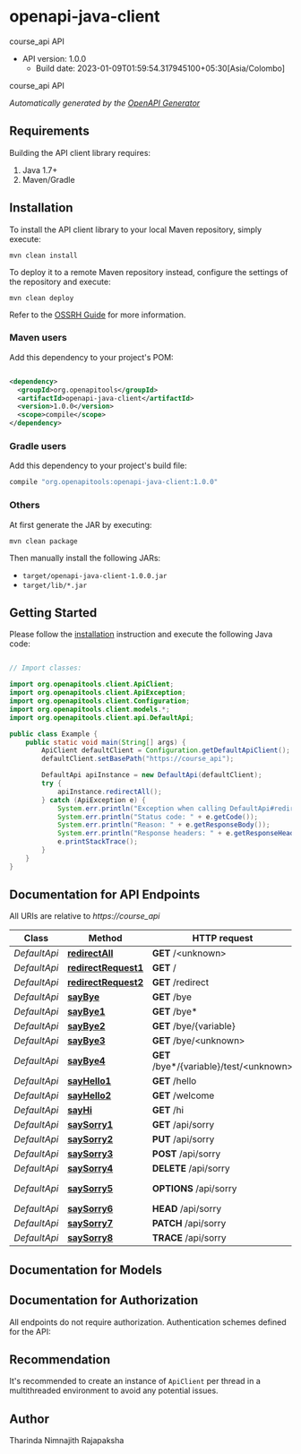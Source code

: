 # openapi-java-client

course_api API

- API version: 1.0.0
    - Build date: 2023-01-09T01:59:54.317945100+05:30[Asia/Colombo]

course_api API

*Automatically generated by the [OpenAPI Generator](https://openapi-generator.tech)*

## Requirements

Building the API client library requires:

1. Java 1.7+
2. Maven/Gradle

## Installation

To install the API client library to your local Maven repository, simply execute:

```shell
mvn clean install
```

To deploy it to a remote Maven repository instead, configure the settings of the repository and execute:

```shell
mvn clean deploy
```

Refer to the [OSSRH Guide](http://central.sonatype.org/pages/ossrh-guide.html) for more information.

### Maven users

Add this dependency to your project's POM:

```xml

<dependency>
  <groupId>org.openapitools</groupId>
  <artifactId>openapi-java-client</artifactId>
  <version>1.0.0</version>
  <scope>compile</scope>
</dependency>
```

### Gradle users

Add this dependency to your project's build file:

```groovy
compile "org.openapitools:openapi-java-client:1.0.0"
```

### Others

At first generate the JAR by executing:

```shell
mvn clean package
```

Then manually install the following JARs:

* `target/openapi-java-client-1.0.0.jar`
* `target/lib/*.jar`

## Getting Started

Please follow the [installation](#installation) instruction and execute the following Java code:

```java

// Import classes:

import org.openapitools.client.ApiClient;
import org.openapitools.client.ApiException;
import org.openapitools.client.Configuration;
import org.openapitools.client.models.*;
import org.openapitools.client.api.DefaultApi;

public class Example {
    public static void main(String[] args) {
        ApiClient defaultClient = Configuration.getDefaultApiClient();
        defaultClient.setBasePath("https://course_api");

        DefaultApi apiInstance = new DefaultApi(defaultClient);
        try {
            apiInstance.redirectAll();
        } catch (ApiException e) {
            System.err.println("Exception when calling DefaultApi#redirectAll");
            System.err.println("Status code: " + e.getCode());
            System.err.println("Reason: " + e.getResponseBody());
            System.err.println("Response headers: " + e.getResponseHeaders());
            e.printStackTrace();
        }
    }
}

```

## Documentation for API Endpoints

All URIs are relative to *https://course_api*

 Class        | Method                                                      | HTTP request                                  | Description              
--------------|-------------------------------------------------------------|-----------------------------------------------|--------------------------
 *DefaultApi* | [**redirectAll**](docs/DefaultApi.md#redirectAll)           | **GET** /&lt;unknown&gt;                      | GET ${..}                
 *DefaultApi* | [**redirectRequest1**](docs/DefaultApi.md#redirectRequest1) | **GET** /                                     | GET                      
 *DefaultApi* | [**redirectRequest2**](docs/DefaultApi.md#redirectRequest2) | **GET** /redirect                             | GET redirect             
 *DefaultApi* | [**sayBye**](docs/DefaultApi.md#sayBye)                     | **GET** /bye                                  | GET bye                  
 *DefaultApi* | [**sayBye1**](docs/DefaultApi.md#sayBye1)                   | **GET** /bye*                                 | GET bye*                 
 *DefaultApi* | [**sayBye2**](docs/DefaultApi.md#sayBye2)                   | **GET** /bye/{variable}                       | GET bye/_*               
 *DefaultApi* | [**sayBye3**](docs/DefaultApi.md#sayBye3)                   | **GET** /bye/&lt;unknown&gt;                  | GET bye/${..}            
 *DefaultApi* | [**sayBye4**](docs/DefaultApi.md#sayBye4)                   | **GET** /bye*/{variable}/test/&lt;unknown&gt; | GET bye*_/_*_/test/${..} 
 *DefaultApi* | [**sayHello1**](docs/DefaultApi.md#sayHello1)               | **GET** /hello                                | GET hello                
 *DefaultApi* | [**sayHello2**](docs/DefaultApi.md#sayHello2)               | **GET** /welcome                              | GET welcome              
 *DefaultApi* | [**sayHi**](docs/DefaultApi.md#sayHi)                       | **GET** /hi                                   | GET hi                   
 *DefaultApi* | [**saySorry1**](docs/DefaultApi.md#saySorry1)               | **GET** /api/sorry                            | GET api/sorry            
 *DefaultApi* | [**saySorry2**](docs/DefaultApi.md#saySorry2)               | **PUT** /api/sorry                            | PUT api/sorry            
 *DefaultApi* | [**saySorry3**](docs/DefaultApi.md#saySorry3)               | **POST** /api/sorry                           | POST api/sorry           
 *DefaultApi* | [**saySorry4**](docs/DefaultApi.md#saySorry4)               | **DELETE** /api/sorry                         | DELETE api/sorry         
 *DefaultApi* | [**saySorry5**](docs/DefaultApi.md#saySorry5)               | **OPTIONS** /api/sorry                        | OPTIONS api/sorry        
 *DefaultApi* | [**saySorry6**](docs/DefaultApi.md#saySorry6)               | **HEAD** /api/sorry                           | HEAD api/sorry           
 *DefaultApi* | [**saySorry7**](docs/DefaultApi.md#saySorry7)               | **PATCH** /api/sorry                          | PATCH api/sorry          
 *DefaultApi* | [**saySorry8**](docs/DefaultApi.md#saySorry8)               | **TRACE** /api/sorry                          | TRACE api/sorry          

## Documentation for Models

## Documentation for Authorization

All endpoints do not require authorization.
Authentication schemes defined for the API:

## Recommendation

It's recommended to create an instance of `ApiClient` per thread in a multithreaded environment to avoid any potential
issues.

## Author

Tharinda Nimnajith Rajapaksha
